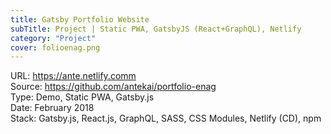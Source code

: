 ```yaml
---
title: Gatsby Portfolio Website 
subTitle: Project | Static PWA, GatsbyJS (React+GraphQL), Netlify
category: "Project"
cover: folioenag.png
---
```


URL: https://ante.netlify.comm  
Source: https://github.com/antekai/portfolio-enag  
Type: Demo, Static PWA, Gatsby.js  
Date: February 2018  
Stack: Gatsby.js, React.js, GraphQL, SASS, CSS Modules, Netlify (CD), npm
